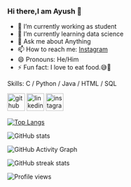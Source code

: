 ### Hi there,I am Ayush 👋

- 🔭 I’m currently working as student
- 🌱 I’m currently learning data science
- 💬 Ask me about Anything
- 📫 How to reach me: [Instagram](https://instagram.com/ayush13_06?igshid=1l4q32jjg3fxr)
- 😄 Pronouns: He/Him
- ⚡ Fun fact: I love to eat food.😅🤭

Skills: C / Python / Java / HTML / SQL

[<img src='https://cdn.jsdelivr.net/npm/simple-icons@3.0.1/icons/github.svg' alt='github' height='40'>](https://github.com/ayush-1306)  [<img src='https://cdn.jsdelivr.net/npm/simple-icons@3.0.1/icons/linkedin.svg' alt='linkedin' height='40'>](https://www.linkedin.com/in/https://www.linkedin.com/in/ayush-sharma-9a23911bb/)  [<img src='https://cdn.jsdelivr.net/npm/simple-icons@3.0.1/icons/instagram.svg' alt='instagram' height='40'>](https://www.instagram.com/https://instagram.com/ayush13_06?igshid=1l4q32jjg3fxr/)  

[![Top Langs](https://github-readme-stats.vercel.app/api/top-langs/?username=ayush-1306)](https://github.com/anuraghazra/github-readme-stats)

![GitHub stats](https://github-readme-stats.vercel.app/api?username=ayush-1306&show_icons=true)  

![GitHub Activity Graph](https://activity-graph.herokuapp.com/graph?username=ayush-1306)  

![GitHub streak stats](https://github-readme-streak-stats.herokuapp.com/?user=ayush-1306)  

![Profile views](https://gpvc.arturio.dev/ayush-1306)  
